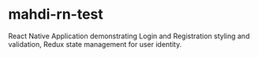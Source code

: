 # mahdi-rn-test
React Native Application demonstrating Login and Registration styling and validation, Redux state management for user identity.
